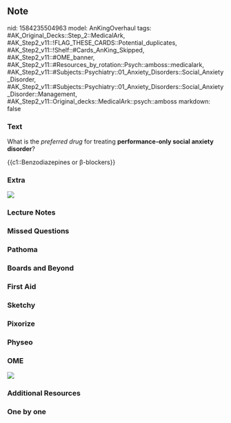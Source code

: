 ## Note
nid: 1584235504963
model: AnKingOverhaul
tags: #AK_Original_Decks::Step_2::MedicalArk, #AK_Step2_v11::!FLAG_THESE_CARDS::Potential_duplicates, #AK_Step2_v11::!Shelf::#Cards_AnKing_Skipped, #AK_Step2_v11::#OME_banner, #AK_Step2_v11::#Resources_by_rotation::Psych::amboss::medicalark, #AK_Step2_v11::#Subjects::Psychiatry::01_Anxiety_Disorders::Social_Anxiety_Disorder, #AK_Step2_v11::#Subjects::Psychiatry::01_Anxiety_Disorders::Social_Anxiety_Disorder::Management, #AK_Step2_v11::Original_decks::MedicalArk::psych::amboss
markdown: false

### Text
What is the <i>preferred drug</i> for treating <b>performance-only
social anxiety disorder</b>?
<div>
  {{c1::Benzodiazepines or β-blockers}}
</div>

### Extra
<img src="paste-52196737548289%20(2).jpg">

### Lecture Notes


### Missed Questions


### Pathoma


### Boards and Beyond


### First Aid


### Sketchy


### Pixorize


### Physeo


### OME
<div class="ome-widget">
  <a href="https://onlinemeded.org?ref=anki"><img src=
  "_OME_AnkiFlashcards_General_7.png"></a>
</div>

### Additional Resources


### One by one

